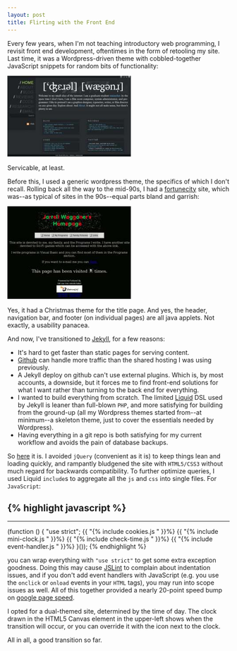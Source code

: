 ```yaml
---
layout: post
title: Flirting with the Front End
---
```


Every few years, when I'm not teaching introductory web programming, I
revisit front end development, oftentimes in the form of retooling my
site.  Last time, it was a Wordpress-driven theme with
cobbled-together JavaScript snippets for random bits of functionality:

[<img src="/img/posts/flirting-with-the-front-end/thumb/old-site.jpg" alt="Old Site" width="280" height="183" />](/img/posts/flirting-with-the-front-end/old-site.png)

Servicable, at least.

Before this, I used a generic wordpress theme, the specifics of which
I don't recall.  Rolling back all the way to the mid-90s, I had a
[fortunecity][1] site, which was--as typical of sites in the
90s--equal parts bland and garrish:

[<img src="/img/posts/flirting-with-the-front-end/thumb/older-site.jpg" alt="Old Site" width="280" height="210" />](/img/posts/flirting-with-the-front-end/older-site.png)

Yes, it had a Christmas theme for the title page. And yes, the header,
navigation bar, and footer (on individual pages) are all java applets.
Not exactly, a usability panacea.

And now, I've transitioned to [Jekyll][2], for a few reasons:

- It's hard to get faster than static pages for serving content.
- [Github][3] can handle more traffic than the shared hosting I was
  using previously.
- A Jekyll deploy on github can't use external plugins.  Which is, by
  most accounts, a downside, but it forces me to find front-end
  solutions for what I want rather than turning to the back end for
  everything.
- I wanted to build everything from scratch.  The limited [Liquid][4]
  DSL used by Jekyll is leaner than full-blown `PHP`, and more
  satisfying for building from the ground-up (all my Wordpress themes
  started from--at minimum--a skeleton theme, just to cover the
  essentials needed by Wordpress).
- Having everything in a git repo is both satisfying for my current
  workflow and avoids the pain of database backups.

So [here][5] it is.  I avoided `jQuery` (convenient as it is) to keep
things lean and loading quickly, and rampantly bludgened the site with
`HTML5/CSS3` without much regard for backwards compatibility.  To
further optimize queries, I used Liquid `include`s to aggregate all
the `js` and `css` into single files.  For `JavaScript`:

{% highlight javascript %}
---
---
(function () {
    "use strict";
{{ "{% include cookies.js " }}%}
{{ "{% include mini-clock.js " }}%}
{{ "{% include check-time.js " }}%}
{{ "{% include event-handler.js " }}%}
}());
{% endhighlight %}

you can wrap everything with `"use strict"` to get some extra
exception goodness.  Doing this may cause [JSLint][6] to complain
about indentation issues, and if you don't add event handlers with
JavaScript (e.g. you use the `onclick` or `onload` events in your
`HTML` tags), you may run into scope issues as well.  All of this
together provided a nearly 20-point speed bump on
[google page speed][7].

I opted for a dual-themed site, determined by the time of day.  The
clock drawn in the HTML5 Canvas element in the upper-left shows when
the transition will occur, or you can override it with the icon next
to the clock.

All in all, a good transition so far.

[1]: http://www.fortunecity.com
[2]: https://github.com/mojombo/jekyll
[3]: https://github.com/
[4]: http://liquidmarkup.org/
[5]: https://github.com/malloc47/malloc47.github.com
[6]: http://www.jslint.com/
[7]: https://developers.google.com/pagespeed/
